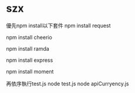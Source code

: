 # szx


優先npm install以下套件
npm install request 

npm install cheerio

npm install ramda

npm install express

npm install moment


再依序執行test.js
node test.js
node apiCurryency.js



